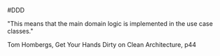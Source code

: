 #DDD

"This means that the main domain logic is implemented in the use case classes."

Tom Hombergs, Get Your Hands Dirty on Clean Architecture, p44